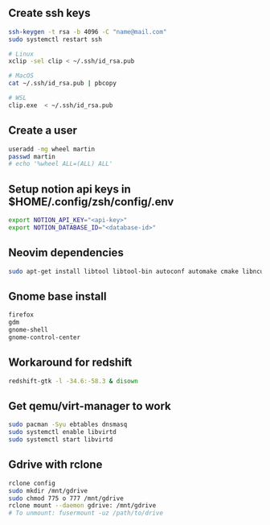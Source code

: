 ## Create ssh keys

```sh
ssh-keygen -t rsa -b 4096 -C "name@mail.com"
sudo systemctl restart ssh

# Linux
xclip -sel clip < ~/.ssh/id_rsa.pub

# MacOS
cat ~/.ssh/id_rsa.pub | pbcopy

# WSL
clip.exe  < ~/.ssh/id_rsa.pub
```

## Create a user

```sh
useradd -mg wheel martin
passwd martin
# echo '%wheel ALL=(ALL) ALL'
```

## Setup notion api keys in $HOME/.config/zsh/config/.env

```sh
export NOTION_API_KEY="<api-key>"
export NOTION_DATABASE_ID="<database-id>"
```

## Neovim dependencies

```sh
sudo apt-get install libtool libtool-bin autoconf automake cmake libncurses5-dev g++
```

## Gnome base install

```sh
firefox
gdm
gnome-shell
gnome-control-center
```

## Workaround for redshift

```sh
redshift-gtk -l -34.6:-58.3 & disown
```

## Get qemu/virt-manager to work

```sh
sudo pacman -Syu ebtables dnsmasq
sudo systemctl enable libvirtd
sudo systemctl start libvirtd
```

## Gdrive with rclone

```sh
rclone config
sudo mkdir /mnt/gdrive
sudo chmod 775 o 777 /mnt/gdrive
rclone mount --daemon gdrive: /mnt/gdrive
# To unmount: fusermount -uz /path/to/drive
```
